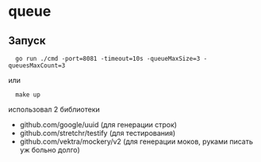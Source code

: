 # queue

## Запуск 

```shell
  go run ./cmd -port=8081 -timeout=10s -queueMaxSize=3 -queuesMaxCount=3
```

или

```shell
  make up
```

использовал 2 библиотеки 
- github.com/google/uuid (для генерации строк)
- github.com/stretchr/testify (для тестирования)
- github.com/vektra/mockery/v2 (для генерации моков, руками писать уж больно долго)
